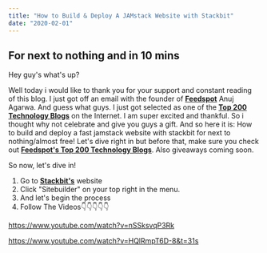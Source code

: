 ```yaml
---
title: "How to Build & Deploy A JAMstack Website with Stackbit"
date: "2020-02-01"
---
```


## For next to nothing and in 10 mins

Hey guy's what's up?

Well today i would like to thank you for your support and constant reading of this blog. I just got off an email with the founder of [**Feedspot**](https://www.feedspot.com/?ref=blog) Anuj Agarwa. And guess what guys. I just got selected as one of the [**Top 200 Technology Blogs**](https://blog.feedspot.com/technology_blogs/) on the Internet. I am super excited and thankful. So i thought why not celebrate and give you guys a gift. And so here it is: How to build and deploy a fast jamstack website with stackbit for next to nothing/almost free! Let's dive right in but before that, make sure you check out [**Feedspot's Top 200 Technology Blogs**](https://blog.feedspot.com/technology_blogs/). Also giveaways coming soon.

So now, let's dive in!

1. Go to [**Stackbit's**](https://stackbit.com) website
2. Click "Sitebuilder" on your top right in the menu.
3. And let's begin the process
4. Follow The Videos👇👇👇👇👇

https://www.youtube.com/watch?v=nSSksvqP3Rk

https://www.youtube.com/watch?v=HQlRmpT6D-8&t=31s
